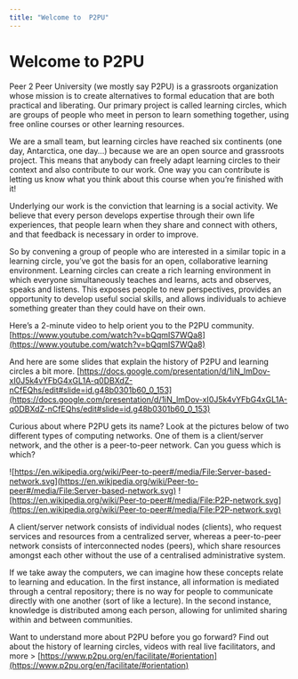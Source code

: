 ```yaml
---
title: "Welcome to  P2PU"
---
```

# Welcome to  P2PU

Peer 2 Peer University (we mostly say P2PU) is a grassroots organization whose mission is to create alternatives to formal education that are both practical and liberating. Our primary project is called learning circles, which are groups of people who meet in person to learn something together, using free online courses or other learning resources.

We are a small team, but learning circles have reached six continents (one day, Antarctica, one day…) because we are an open source and grassroots project. This means that anybody can freely adapt learning circles to their context and also contribute to our work. One way you can contribute is letting us know what you think about this course when you’re finished with it!

Underlying our work is the conviction that learning is a social activity. We believe that every person develops expertise through their own life experiences, that people learn when they share and connect with others, and that feedback is necessary in order to improve.

So by convening a group of people who are interested in a similar topic in a learning circle, you’ve got the basis for an open, collaborative learning environment. Learning circles can create a rich learning environment in which everyone simultaneously teaches and learns, acts and observes, speaks and listens. This exposes people to new perspectives, provides an opportunity to develop useful social skills, and allows individuals to achieve something greater than they could have on their own.

Here’s a 2-minute video to help orient you to the P2PU community.
[https://www.youtube.com/watch?v=bQqmIS7WQa8](https://www.youtube.com/watch?v=bQqmIS7WQa8) 

And here are some slides that explain the history of P2PU and learning circles a bit more.
[https://docs.google.com/presentation/d/1iN_lmDov-xI0J5k4vYFbG4xGL1A-q0DBXdZ-nCfEQhs/edit#slide=id.g48b0301b60_0_153](https://docs.google.com/presentation/d/1iN_lmDov-xI0J5k4vYFbG4xGL1A-q0DBXdZ-nCfEQhs/edit#slide=id.g48b0301b60_0_153) 

Curious about where P2PU gets its name? Look at the pictures below of two different types of computing networks. One of them is a client/server network, and the other is a peer-to-peer network. Can you guess which is which?

![https://en.wikipedia.org/wiki/Peer-to-peer#/media/File:Server-based-network.svg](https://en.wikipedia.org/wiki/Peer-to-peer#/media/File:Server-based-network.svg)
![https://en.wikipedia.org/wiki/Peer-to-peer#/media/File:P2P-network.svg](https://en.wikipedia.org/wiki/Peer-to-peer#/media/File:P2P-network.svg)

A client/server network consists of individual nodes (clients), who request services and resources from a centralized server, whereas a peer-to-peer network consists of interconnected nodes (peers), which share resources amongst each other without the use of a centralised administrative system.

If we take away the computers, we can imagine how these concepts relate to learning and education. In the first instance, all information is mediated through a central repository; there is no way for people to communicate directly with one another (sort of like a lecture). In the second instance, knowledge is distributed among each person, allowing for unlimited sharing within and between communities. 

Want to understand more about P2PU before you go forward? Find out about the history of learning circles, videos with real live facilitators, and more > [https://www.p2pu.org/en/facilitate/#orientation](https://www.p2pu.org/en/facilitate/#orientation)

